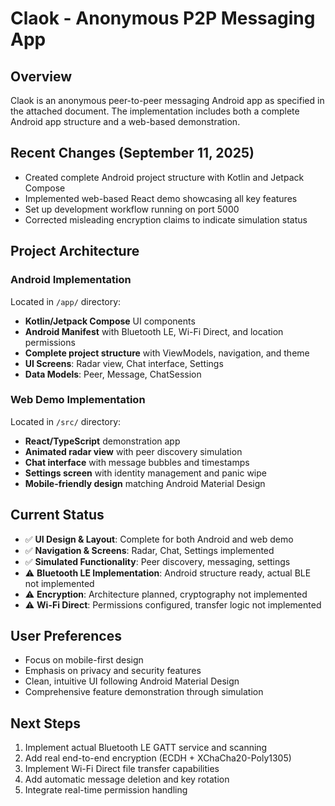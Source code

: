 # Claok - Anonymous P2P Messaging App

## Overview
Claok is an anonymous peer-to-peer messaging Android app as specified in the attached document. The implementation includes both a complete Android app structure and a web-based demonstration.

## Recent Changes (September 11, 2025)
- Created complete Android project structure with Kotlin and Jetpack Compose
- Implemented web-based React demo showcasing all key features
- Set up development workflow running on port 5000
- Corrected misleading encryption claims to indicate simulation status

## Project Architecture

### Android Implementation
Located in `/app/` directory:
- **Kotlin/Jetpack Compose** UI components
- **Android Manifest** with Bluetooth LE, Wi-Fi Direct, and location permissions
- **Complete project structure** with ViewModels, navigation, and theme
- **UI Screens**: Radar view, Chat interface, Settings
- **Data Models**: Peer, Message, ChatSession

### Web Demo Implementation  
Located in `/src/` directory:
- **React/TypeScript** demonstration app
- **Animated radar view** with peer discovery simulation
- **Chat interface** with message bubbles and timestamps
- **Settings screen** with identity management and panic wipe
- **Mobile-friendly design** matching Android Material Design

## Current Status
- ✅ **UI Design & Layout**: Complete for both Android and web demo
- ✅ **Navigation & Screens**: Radar, Chat, Settings implemented
- ✅ **Simulated Functionality**: Peer discovery, messaging, settings
- ⚠️ **Bluetooth LE Implementation**: Android structure ready, actual BLE not implemented
- ⚠️ **Encryption**: Architecture planned, cryptography not implemented
- ⚠️ **Wi-Fi Direct**: Permissions configured, transfer logic not implemented

## User Preferences
- Focus on mobile-first design
- Emphasis on privacy and security features
- Clean, intuitive UI following Android Material Design
- Comprehensive feature demonstration through simulation

## Next Steps
1. Implement actual Bluetooth LE GATT service and scanning
2. Add real end-to-end encryption (ECDH + XChaCha20-Poly1305)
3. Implement Wi-Fi Direct file transfer capabilities
4. Add automatic message deletion and key rotation
5. Integrate real-time permission handling